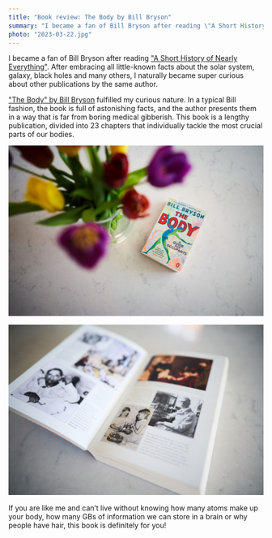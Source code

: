 ```yaml
---
title: "Book review: The Body by Bill Bryson"
summary: "I became a fan of Bill Bryson after reading \"A Short History of Nearly Everything\". After embracing all little-known facts about the solar system, galaxy, black holes and many others, I naturally became super curious about other publications by the same author."
photo: "2023-03-22.jpg"
---
```


I became a fan of Bill Bryson after reading ["A Short History of Nearly Everything"](/book-review-a-short-history-of-nearly-everything-by-bill-bryson/). After embracing all little-known facts about the solar system, galaxy, black holes and many others, I naturally became super curious about other publications by the same author.

["The Body" by Bill Bryson](https://www.goodreads.com/book/show/43582376-the-body) fulfilled my curious nature. In a typical Bill fashion, the book is full of astonishing facts, and the author presents them in a way that is far from boring medical gibberish. This book is a lengthy publication, divided into 23 chapters that individually tackle the most crucial parts of our bodies.

![Picture of a book: The Body by Bill Bryson](2023-03-22-1.jpg)

![Picture of a book: The Body by Bill Bryson](2023-03-22-2.jpg)

If you are like me and can’t live without knowing how many atoms make up your body, how many GBs of information we can store in a brain or why people have hair, this book is definitely for you!
